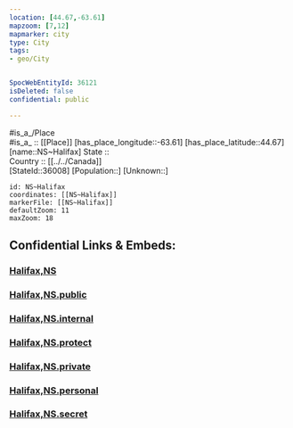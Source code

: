 ```yaml
---
location: [44.67,-63.61] 
mapzoom: [7,12] 
mapmarker: city 
type: City
tags:
- geo/City


SpocWebEntityId: 36121
isDeleted: false
confidential: public

---
```

#is_a_/Place  
#is_a_ :: [[Place]] 
[has_place_longitude::-63.61] 
[has_place_latitude::44.67] 
[name::NS~Halifax] 
State ::  
Country :: [[../../Canada]]  
[StateId::36008] 
[Population::] 
[Unknown::] 


```leaflet
id: NS~Halifax
coordinates: [[NS~Halifax]] 
markerFile: [[NS~Halifax]] 
defaultZoom: 11 
maxZoom: 18
```


## Confidential Links & Embeds: 

### [Halifax,NS](/_Standards/Earth/Continent/America~North/Canada/provinces~Canada/Nova_Scotia/counties~Nova_Scotia/Halifax,NS.md) 

### [Halifax,NS.public](/_public/Earth/Continent/America~North/Canada/provinces~Canada/Nova_Scotia/counties~Nova_Scotia/Halifax,NS.public.md) 

### [Halifax,NS.internal](/_internal/Earth/Continent/America~North/Canada/provinces~Canada/Nova_Scotia/counties~Nova_Scotia/Halifax,NS.internal.md) 

### [Halifax,NS.protect](/_protect/Earth/Continent/America~North/Canada/provinces~Canada/Nova_Scotia/counties~Nova_Scotia/Halifax,NS.protect.md) 

### [Halifax,NS.private](/_private/Earth/Continent/America~North/Canada/provinces~Canada/Nova_Scotia/counties~Nova_Scotia/Halifax,NS.private.md) 

### [Halifax,NS.personal](/_personal/Earth/Continent/America~North/Canada/provinces~Canada/Nova_Scotia/counties~Nova_Scotia/Halifax,NS.personal.md) 

### [Halifax,NS.secret](/_secret/Earth/Continent/America~North/Canada/provinces~Canada/Nova_Scotia/counties~Nova_Scotia/Halifax,NS.secret.md)

